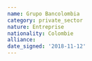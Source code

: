 ```yaml
---
name: Grupo Bancolombia
category: private_sector
nature: Entreprise
nationality: Colombie
alliance: 
date_signed: '2018-11-12'
---
```

    
